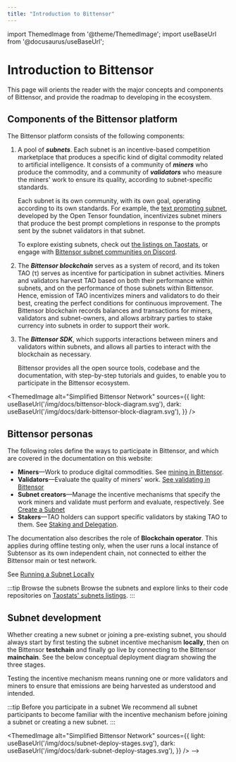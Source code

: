 ```yaml
---
title: "Introduction to Bittensor"
---
```


import ThemedImage from '@theme/ThemedImage';
import useBaseUrl from '@docusaurus/useBaseUrl';

# Introduction to Bittensor

This page will orients the reader with the major concepts and components of Bittensor, and provide the roadmap to developing in the ecosystem.

## Components of the Bittensor platform

The Bittensor platform consists of the following components:

1. A pool of ***subnets***. Each subnet is an incentive-based competition marketplace that produces a specific kind of digital commodity related to artificial intelligence. It consists of a community of ***miners*** who produce the commodity, and a community of ***validators*** who measure the miners' work to ensure its quality, according to subnet-specific standards.
	
	Each subnet is its own community, with its own goal, operating according to its own standards. For example, the [text prompting subnet](https://github.com/opentensor/prompting), developed by the Open Tensor foundation, incentivizes subnet miners that produce the best prompt completions in response to the prompts sent by the subnet validators in that subnet.
	
	To explore existing subnets, check out [the listings on Taostats](https://taostats.io/subnets), or engage with [Bittensor subnet communities on Discord](https://discord.com/channels/799672011265015819/830068283314929684).

2. The ***Bittensor blockchain*** serves as a system of record, and its token TAO (τ) serves as incentive for participation in subnet activities. Miners and validators harvest TAO based on both their performance within subnets, and on the performance of those subnets within Bittensor. Hence, emission of TAO incentivizes miners and validators to do their best, creating the perfect conditions for continuous improvement. The Bittensor blockchain records balances and transactions for miners, validators and subnet-owners, and allows arbitrary parties to stake currency into subnets in order to support their work.

3. The ***Bittensor SDK***, which supports interactions between miners and validators within subnets, and allows all parties to interact with the blockchain as necessary.
	
	Bittensor provides all the open source tools, codebase and the documentation, with step-by-step tutorials and guides, to enable you to participate in the Bittensor ecosystem.
	
<ThemedImage
alt="Simplified Bittensor Network"
sources={{
    light: useBaseUrl('/img/docs/bittensor-block-diagram.svg'),
    dark: useBaseUrl('/img/docs/dark-bittensor-block-diagram.svg'),
  }}
/>


## Bittensor personas

The following roles define the ways to participate in Bittensor, and which are covered in the documentation on this website:

- **Miners**&mdash;Work to produce digital commodities. See [mining in Bittensor](../miners/index.md).
- **Validators**&mdash;Evaluate the quality of miners' work. [See validating in Bittensor](../validators/index.md)
- **Subnet creators**&mdash;Manage the incentive mechanisms that specify the work miners and validate must perform and evaluate, respectively. See [Create a Subnet](../subnets/create-a-subnet)
- **Stakers**&mdash;TAO holders can support specific validators by staking TAO to them. See [Staking and Delegation](../staking-and-delegation).


The documentation also describes the role of **Blockchain operator**. This applies during offline testing only, when the user runs a local instance of Subtensor as its own independent chain, not connected to either the Bittensor main or test network.

See [Running a Subnet Locally](https://github.com/opentensor/bittensor-subnet-template/blob/main/docs/running_on_staging.md)

:::tip Browse the subnets
Browse the subnets and explore links to their code repositories on [Taostats' subnets listings](https://taostats.io/subnets).
:::

<!--

- **Subnet owner**: When you only want to create a subnet but transfer the tasks of operating the subnet to others.
- **Subnet validator**: When you are responsible for running the subnet validator.
- **Subnet miner**: When you are responsible for running the subnet miner.
- **Blockchain operator**: When you run the blockchain. This mostly applies during the offline testing of your subnet and your incentive mechanism, when you need a local emulation of the Bittensor blockchain because you are disconnected from the Bittensor network.
 -->
## Subnet development

Whether creating a new subnet or joining a pre-existing subnet, you should always start by first testing the subnet incentive mechanism **locally**, then on the Bittensor **testchain** and finally go live by connecting to the Bittensor **mainchain**. See the below conceptual deployment diagram showing the three stages. 

Testing the incentive mechanism means running one or more validators and miners to ensure that emissions are being harvested as understood and intended.

:::tip Before you participate in a subnet
We recommend all subnet participants to become familiar with the incentive mechanism before joining a subnet or creating a new subnet.
:::

<ThemedImage
alt="Simplified Bittensor Network"
sources={{
    light: useBaseUrl('/img/docs/subnet-deploy-stages.svg'),
    dark: useBaseUrl('/img/docs/dark-subnet-deploy-stages.svg'),
  }}
/>
 -->
<!-- to be fixed 

When you are ready to participate in a subnet, follow these steps in the below order:
Step 1: Run a local subnet

Set up your local environment and deploy a local blockchain and a local subnet. By default all the below are run on the same computer you use locally (see the below diagram):

Your local subnet with a single subnet validator and a single subnet miner.
Your local blockchain with a single blockchain validator. 

Bittensor provides all the tools, codebase, a quickstart subnet template, the minimum compute, memory and storage requirements you will need, and step-by-step instructions for you to accomplish this easily. 

You will use your local Bittensor faucet to mint faucet TAO tokens in this step. Using this offline local subnet and local blockchain configuration you can:

Familiarize yourself, by examining the code in the subnet template, with how incentive mechanisms are coded and configured. 
Change the subnet template code to write your own incentive mechanism and test it locally.
Determine the minimum compute, bandwidth, memory and storage requirements for your subnet with your own incentive mechanism. 
Step 2: Run a Bittensor testnet
Will continue. Start introducing the root subnet here. 
-->
